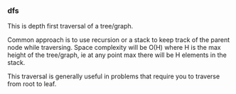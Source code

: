 ### dfs

This is depth first traversal of a tree/graph.

Common approach is to use recursion or a stack to keep track of the parent node while traversing.
Space complexity will be O(H) where H is the max height of the tree/graph, ie at any point max there will
be H elements in the stack.

This traversal is generally useful in problems that require you to traverse from root to leaf.
